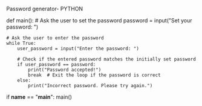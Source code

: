Password generator- PYTHON

def main():
    # Ask the user to set the password
    password = input("Set your password: ")

    # Ask the user to enter the password
    while True:
        user_password = input("Enter the password: ")

        # Check if the entered password matches the initially set password
        if user_password == password:
            print("Password accepted!")
            break  # Exit the loop if the password is correct
        else:
            print("Incorrect password. Please try again.")

if __name__ == "__main__":
    main()
